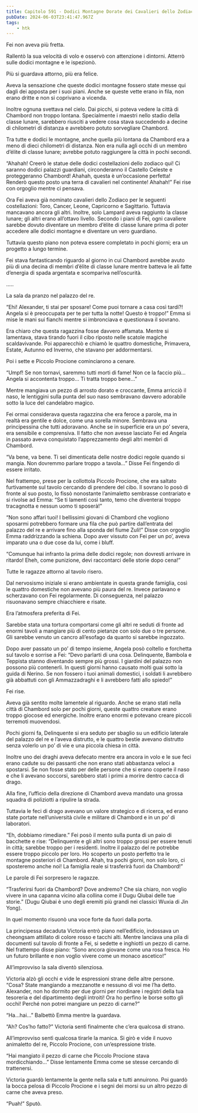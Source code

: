 ```yaml
---
title: Capitolo 591 - Dodici Montagne Dorate dei Cavalieri dello Zodiaco
pubDate: 2024-06-03T23:41:47.967Z
tags:
    - htk
---
```


Fei non aveva più fretta.

Rallentò la sua velocità di volo e osservò con attenzione i dintorni. Atterrò sulle dodici montagne e le ispezionò.

Più si guardava attorno, più era felice.

Aveva la sensazione che queste dodici montagne fossero state messe qui dagli dei apposta per i suoi piani. Anche se queste vette erano in fila, non erano dritte e non si coprivano a vicenda.

Inoltre ognuna svettava nel cielo. Dai picchi, si poteva vedere la città di Chambord non troppo lontana. Specialmente i maestri nello stadio della classe lunare, sarebbero riusciti a vedere cosa stava succedendo a decine di chilometri di distanza e avrebbero potuto sorvegliare Chambord.

Tra tutte e dodici le montagne, anche quella più lontana da Chambord era a meno di dieci chilometri di distanza. Non era nulla agli occhi di un membro d’élite di classe lunare; avrebbe potuto raggiungere la città in pochi secondi.

“Ahahah! Creerò le statue delle dodici costellazioni dello zodiaco qui! Ci saranno dodici palazzi guardiani, circonderanno il Castello Celeste e proteggeranno Chambord! Ahahah, questa è un’occasione perfetta! Renderò questo posto una terra di cavalieri nel continente! Ahahah!” Fei rise con orgoglio mentre ci pensava.

Ora Fei aveva già nominato cavalieri dello Zodiaco per le seguenti costellazioni: Toro, Cancer, Leone, Capricorno e Sagittario. Tuttavia mancavano ancora gli altri. Inoltre, solo Lampard aveva raggiunto la classe lunare; gli altri erano all’ottavo livello. Secondo i piani di Fei, ogni cavaliere sarebbe dovuto diventare un membro d’élite di classe lunare prima di poter accedere alle dodici montagne e diventare un vero guardiano.

Tuttavia questo piano non poteva essere completato in pochi giorni; era un progetto a lungo termine.

Fei stava fantasticando riguardo al giorno in cui Chambord avrebbe avuto più di una decina di membri d’élite di classe lunare mentre batteva le ali fatte d’energia di spada argentata e scompariva nell’oscurità.

…..

La sala da pranzo nel palazzo del re.

“Ehi! Alexander, ti stai per sposare! Come puoi tornare a casa così tardi?! Angela si è preoccupata per te per tutta la notte! Questo è troppo!” Emma si mise le mani sui fianchi mentre si imbronciava e questionava il sovrano.

Era chiaro che questa ragazzina fosse davvero affamata. Mentre si lamentava, stava tirando fuori il cibo riposto nelle scatole magiche scaldavivande. Poi apparecchiò e chiamò le quattro domestiche, Primavera, Estate, Autunno ed Inverno, che stavano per addormentarsi.

Poi i sette e Piccolo Procione cominciarono a cenare.

“Umpf! Se non tornavi, saremmo tutti morti di fame! Non ce la faccio più… Angela si accontenta troppo… Ti tratta troppo bene…”

Mentre mangiava un pezzo di arrosto dorato e croccante, Emma arricciò il naso, le lentiggini sulla punta del suo naso sembravano davvero adorabile sotto la luce del candelabro magico.

Fei ormai considerava questa ragazzina che era feroce a parole, ma in realtà era gentile e dolce, come una sorella minore. Sembrava una principessina che tutti adoravano. Anche se in superficie era un po’ severa, era sensibile e comprensiva. Il fatto che non avesse lasciato Fei ed Angela in passato aveva conquistato l’apprezzamento degli altri membri di Chambord.

“Va bene, va bene. Ti sei dimenticata delle nostre dodici regole quando si mangia. Non dovremmo parlare troppo a tavola…” Disse Fei fingendo di essere irritato.

Nel frattempo, prese per la collottola Piccolo Procione, che era saltato furtivamente sul tavolo cercando di prendere del cibo. Il sovrano lo posò di fronte al suo posto, lo fissò nonostante l’animaletto sembrasse contrariato e si rivolse ad Emma: “Se ti lamenti così tanto, temo che diventerai troppo tracagnotta e nessun uomo ti sposerà!”

“Non sono affari tuoi! I bellissimi giovani di Chambord che vogliono sposarmi potrebbero formare una fila che può partire dall’entrata del palazzo del re e arrivare fino alla sponda del fiume Zuli!” Disse con orgoglio Emma raddrizzando la schiena. Dopo aver vissuto con Fei per un po’, aveva imparato una o due cose da lui, come i bluff.

“Comunque hai infranto la prima delle dodici regole; non dovresti arrivare in ritardo! Eheh, come punizione, devi raccontarci delle storie dopo cena!”

Tutte le ragazze attorno al tavolo risero.

Dal nervosismo iniziale si erano ambientate in questa grande famiglia, così le quattro domestiche non avevano più paura del re. Invece parlavano e scherzavano con Fei regolarmente. Di conseguenza, nel palazzo risuonavano sempre chiacchiere e risate.

Era l’atmosfera preferita di Fei.

Sarebbe stata una tortura comportarsi come gli altri re seduti di fronte ad enormi tavoli a mangiare più di cento pietanze con solo due o tre persone. Gli sarebbe venuto un cancro all’esofago da quanto si sarebbe ingozzato.

Dopo aver passato un po’ di tempo insieme, Angela posò coltello e forchetta sul tavolo e sorrise a Fei: “Devo parlarti di una cosa. Delinquente, Bambola e Teppista stanno diventando sempre più grossi. I giardini del palazzo non possono più contenerli. In questi giorni hanno causato molti guai sotto la guida di Nerino. Se non fossero i tuoi animali domestici, i soldati li avrebbero già abbattuti con gli Ammazzadraghi e li avrebbero fatti allo spiedo!”

Fei rise.

Aveva già sentito molte lamentele al riguardo. Anche se erano stati nella città di Chambord solo per pochi giorni, queste quattro creature erano troppo giocose ed energiche. Inoltre erano enormi e potevano creare piccoli terremoti muovendosi.

Pochi giorni fa, Delinquente si era seduto per sbaglio su un edificio laterale del palazzo del re e l’aveva distrutto, e le quattro bestie avevano distrutto senza volerlo un po’ di vie e una piccola chiesa in città.

Inoltre uno dei draghi aveva defecato mentre era ancora in volo e le sue feci erano cadute su dei passanti che non erano stati abbastanza veloci a spostarsi. Se non fosse stato per delle persone che si erano coperte il naso e che li avevano soccorsi, sarebbero stati i primi a morire dentro cacca di drago.

Alla fine, l’ufficio della direzione di Chambord aveva mandato una grossa squadra di poliziotti a ripulire la strada.

Tuttavia le feci di drago avevano un valore strategico e di ricerca, ed erano state portate nell’università civile e militare di Chambord e in un po’ di laboratori.

“Eh, dobbiamo rimediare.” Fei posò il mento sulla punta di un paio di bacchette e rise: “Delinquente e gli altri sono troppo grossi per essere tenuti in città; sarebbe troppo per i residenti. Inoltre il palazzo del re potrebbe essere troppo piccolo per loro. Ho scoperto un posto perfetto tra le montagne posteriori di Chambord. Ahah, tra pochi giorni, non solo loro, ci sposteremo anche noi! La famiglia reale si trasferirà fuori da Chambord!”

Le parole di Fei sorpresero le ragazze.

“Trasferirsi fuori da Chambord? Dove andremo? Che sia chiaro, non voglio vivere in una capanna vicino alla collina come il Dugu Qiubai delle tue storie.” (Dugu Qiubai è uno degli eremiti più grandi nei classici Wuxia di Jin Yong).

In quel momento risuonò una voce forte da fuori dalla porta.

La principessa decaduta Victoria entrò piano nell’edificio, indossava un cheongsam attillato di colore rosso e tacchi alti. Mentre lanciava una pila di documenti sul tavolo di fronte a Fei, si sedette e inghiottì un pezzo di carne. Nel frattempo disse piano: “Sono ancora giovane come una rosa fresca. Ho un futuro brillante e non voglio vivere come un monaco ascetico!”

All’improvviso la sala diventò silenziosa.

Victoria alzò gli occhi e vide le espressioni strane delle altre persone. “Cosa? State mangiando a mezzanotte e nessuno di voi me l’ha detto. Alexander, non ho dormito per due giorni per riordinare i registri della tua tesoreria e del dipartimento degli introiti! Ora ho perfino le borse sotto gli occhi! Perché non potrei mangiare un pezzo di carne?”

“Ha…hai…” Balbettò Emma mentre la guardava.

“Ah? Cos’ho fatto?” Victoria sentì finalmente che c’era qualcosa di strano.

All’improvviso sentì qualcosa tirarle la manica. Si girò e vide il nuovo animaletto del re, Piccolo Procione, con un’espressione triste.

“Hai mangiato il pezzo di carne che Piccolo Procione stava mordicchiando…” Disse lentamente Emma come se stesse cercando di trattenersi.

Victoria guardò lentamente la gente nella sala e tutti annuirono. Poi guardò la bocca pelosa di Piccolo Procione e i segni dei morsi su un altro pezzo di carne che aveva preso.

“Puah!” Sputò.



